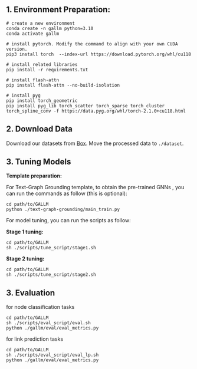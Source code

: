 ## 1. Environment Preparation: 

```shell
# create a new environment
conda create -n gallm python=3.10
conda activate gallm

# install pytorch. Modify the command to align with your own CUDA version.
pip3 install torch  --index-url https://download.pytorch.org/whl/cu118

# install related libraries
pip install -r requirements.txt

# install flash-attn
pip install flash-attn --no-build-isolation

# install pyg
pip install torch_geometric
pip install pyg_lib torch_scatter torch_sparse torch_cluster torch_spline_conv -f https://data.pyg.org/whl/torch-2.1.0+cu118.html
```

## 2. Download Data

Download our datasets from [Box](https://utexas.box.com/s/i7y03rzm40xt9bjbaj0dfdgxeyjx77gb). Move the processed data to `./dataset`.


## 3. Tuning Models
**Template preparation:**

For Text-Graph Grounding template, to obtain the pre-trained GNNs , you can run the commands as follow (this is optional):

```shell
cd path/to/GALLM
python ./text-graph-grounding/main_train.py
```

For model tuning, you can run the scripts as follow:

**Stage 1 tuning:**

```shell
cd path/to/GALLM
sh ./scripts/tune_script/stage1.sh
```

**Stage 2 tuning:**

```shell
cd path/to/GALLM
sh ./scripts/tune_script/stage2.sh
```


## 3. Evaluation
for node classification tasks
 ```shell
cd path/to/GALLM
sh ./scripts/eval_script/eval.sh
python ./gallm/eval/eval_metrics.py
```
for link prediction tasks
```shell
cd path/to/GALLM
sh ./scripts/eval_script/eval_lp.sh
python ./gallm/eval/eval_metrics.py
```















